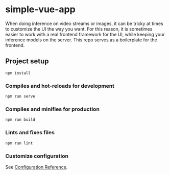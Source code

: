 # simple-vue-app

When doing inference on video streams or images, it can be tricky at times to customize the UI the way you want. For this reason, it is sometimes easier to work with a real frontend framework for the UI, while keeping your inference models on the server. This repo serves as a boilerplate for the frontend.

## Project setup
```
npm install
```

### Compiles and hot-reloads for development
```
npm run serve
```

### Compiles and minifies for production
```
npm run build
```

### Lints and fixes files
```
npm run lint
```

### Customize configuration
See [Configuration Reference](https://cli.vuejs.org/config/).
